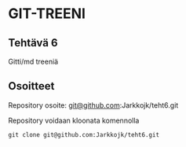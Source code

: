 # GIT-TREENI
## Tehtävä 6

Gitti/md treeniä

## Osoitteet

Repository osoite: git@github.com:Jarkkojk/teht6.git

Repository voidaan kloonata komennolla

``` git clone git@github.com:Jarkkojk/teht6.git ```